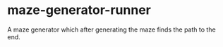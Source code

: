 # maze-generator-runner
A maze generator which after generating the maze finds the path to the end.
